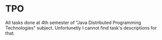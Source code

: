 # TPO
All tasks done at 4th semester of "Java Distributed Programming Technologies" subject.
Unfortunetly I cannot find task's descriptions for that.
